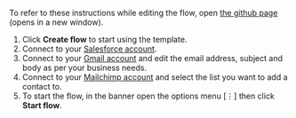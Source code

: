 To refer to these instructions while editing the flow, open [the github page](https://github.com/ot4i/app-connect-templates/blob/master/resources/markdown/Sync%20Salesforce%20contacts%20and%20Mailchimp%20mailing%20list%20subscribers_instructions.md) (opens in a new window).

1. Click **Create flow** to start using the template.
1. Connect to your [Salesforce account](http://ibm.biz/ach2salesforce).
1. Connect to your [Gmail account](http://ibm.biz/acgmail) and edit the email address, subject and body as per your business needs.
1. Connect to your [Mailchimp account](http://ibm.biz/acmailchimp) and select the list you want to add a contact to.
1. To start the flow, in the banner open the options menu [&#8942;] then click **Start flow**.
